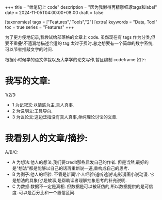 +++
title = "给笔记上 code"
description = "因为我懒得再精雕细琢tags和label"
date = 2024-11-05T04:00:00+08:00
draft = false

[taxonomies]
tags = ["Features","Tools","2"]
[extra]
keywords = "Data, Tool"
toc = true
series = "Features"
+++

为了更方便地记录,我尝试给部落格的文章上 code.
虽然现在有 tags 作为分类,但要不重叠\不遗漏地描述合适的 tag 太过于费时.总之想要有一个简单的数字系统,可以节省推敲文字的时间.

根据小时候学的语文体裁以及大学学的论文写作,暂且编制 codeframe 如下:

# 我写的文章:
1/2/3:
- 1 为记叙文:以情感为主,真人真事.
- 2 为说明文:工具导向.
- 3 为议论文:这边泛指没有真人真事,单纯理论讨论的文章.

# 我看别人的文章/摘抄:
A/B/C:
- A 为想法:他人的想法.我们要credit那些启发自己的作者. 但是当然,最好的是"想法"都是能够以自己的话再重新说一遍,重构成自己的思考.
- B 为例子:他人的经验. 不管是新闻\个人经验\道听途说\电影漫画小说动漫. 它是想法的具象化\是故事,是帮助读者理解抽象思考的补充说明.
- C 为数据:数据不一定是真相. 但数据是可以被证伪的,所以数据提供的是可信度. 可以是百分比和一个置信区间.

